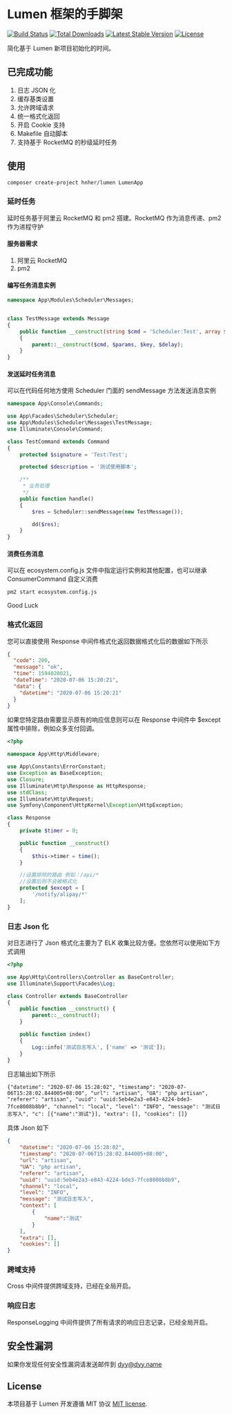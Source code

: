 # Lumen 框架的手脚架

[![Build Status](https://travis-ci.org/laravel/lumen-framework.svg)](https://travis-ci.org/laravel/lumen-framework)
[![Total Downloads](https://poser.pugx.org/laravel/lumen-framework/d/total.svg)](https://packagist.org/packages/laravel/lumen-framework)
[![Latest Stable Version](https://poser.pugx.org/laravel/lumen-framework/v/stable.svg)](https://packagist.org/packages/laravel/lumen-framework)
[![License](https://poser.pugx.org/laravel/lumen-framework/license.svg)](https://packagist.org/packages/laravel/lumen-framework)

简化基于 Lumen 新项目初始化的时间。

## 已完成功能

1. 日志 JSON 化
2. 缓存基类设置
3. 允许跨域请求
4. 统一格式化返回
5. 开启 Cookie 支持
6. Makefile 自动脚本
7. 支持基于 RocketMQ 的秒级延时任务

## 使用

```bash
composer create-project hnher/lumen LumenApp
```

### 延时任务

延时任务基于阿里云 RocketMQ 和 pm2 搭建。RocketMQ 作为消息传递、pm2 作为进程守护

#### 服务器需求

1. 阿里云 RocketMQ
2. pm2

#### 编写任务消息实例

```php
namespace App\Modules\Scheduler\Messages;


class TestMessage extends Message
{
    public function __construct(string $cmd = 'Scheduler:Test', array $params = [], string $key = '', int $delay = 10)
    {
        parent::__construct($cmd, $params, $key, $delay);
    }
}
```

#### 发送延时任务消息

可以在代码任何地方使用 Scheduler 门面的 sendMessage 方法发送消息实例

```php
namespace App\Console\Commands;

use App\Facades\Scheduler\Scheduler;
use App\Modules\Scheduler\Messages\TestMessage;
use Illuminate\Console\Command;

class TestCommand extends Command
{
    protected $signature = 'Test:Test';

    protected $description = '测试使用脚本';

    /**
     * 业务处理
     */
    public function handle()
    {
        $res = Scheduler::sendMessage(new TestMessage());

        dd($res);
    }
}
```

#### 消费任务消息

可以在 ecosystem.config.js 文件中指定运行实例和其他配置，也可以继承 ConsumerCommand 自定义消费

```bash
pm2 start ecosystem.config.js
```

Good Luck

### 格式化返回

您可以直接使用 Response 中间件格式化返回数据格式化后的数据如下所示

```json
{
  "code": 200,
  "message": "ok",
  "time": 1594020021,
  "dateTime": "2020-07-06 15:20:21",
  "data": {
    "datetime": "2020-07-06 15:20:21"
  }
}
```

如果您特定路由需要显示原有的响应信息则可以在 Response 中间件中 $except 属性中排除，例如众多支付回调。

```php
<?php

namespace App\Http\Middleware;

use App\Constants\ErrorConstant;
use Exception as BaseException;
use Closure;
use Illuminate\Http\Response as HttpResponse;
use stdClass;
use Illuminate\Http\Request;
use Symfony\Component\HttpKernel\Exception\HttpException;

class Response
{
    private $timer = 0;

    public function __construct()
    {
        $this->timer = time();
    }

    //设置排除的路由 例如：/api/*
    //设置后则不会被格式化
    protected $except = [
        '/notify/alipay/*'
    ];
}
```

### 日志 Json 化

对日志进行了 Json 格式化主要为了 ELK 收集比较方便。您依然可以使用如下方式调用

```php
<?php

use App\Http\Controllers\Controller as BaseController;
use Illuminate\Support\Facades\Log;

class Controller extends BaseController
{
    public function __construct() {
        parent::__construct();
    }

    public function index()
    {
        Log::info('测试日志写入', ['name' => '测试']);
    }
}
```

日志输出如下所示

```text
{"datetime": "2020-07-06 15:28:02", "timestamp": "2020-07-06T15:28:02.844005+08:00", "url": "artisan", "UA": "php artisan", "referer": "artisan", "uuid": "uuid:5eb4e2a3-e843-4224-bde3-7fce8008b8b9", "channel": "local", "level": "INFO", "message": "测试日志写入", "c": [{"name":"测试"}], "extra": [], "cookies": []}
```
具体 Json 如下

```json
{
    "datetime": "2020-07-06 15:28:02",
    "timestamp": "2020-07-06T15:28:02.844005+08:00", 
    "url": "artisan", 
    "UA": "php artisan", 
    "referer": "artisan",
    "uuid": "uuid:5eb4e2a3-e843-4224-bde3-7fce8008b8b9", 
    "channel": "local", 
    "level": "INFO", 
    "message": "测试日志写入", 
    "context": [
        {
            "name":"测试"
        }
    ], 
    "extra": [], 
    "cookies": []
}
```

### 跨域支持

Cross 中间件提供跨域支持，已经在全局开启。

### 响应日志

ResponseLogging 中间件提供了所有请求的响应日志记录，已经全局开启。

## 安全性漏洞

如果你发现任何安全性漏洞请发送邮件到 dyy@dyy.name

## License

本项目基于 Lumen 开发遵循 MIT 协议 [MIT license](https://opensource.org/licenses/MIT).
